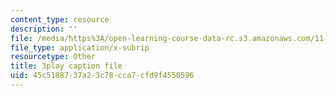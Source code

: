 ```yaml
---
content_type: resource
description: ''
file: /media/https%3A/open-learning-course-data-rc.s3.amazonaws.com/11-384-malaysia-sustainable-cities-practicum-spring-2018/45c5188737a23c78cca7cfd9f4550596_AuSAXLGGnXU.srt
file_type: application/x-subrip
resourcetype: Other
title: 3play caption file
uid: 45c51887-37a2-3c78-cca7-cfd9f4550596
---
```

